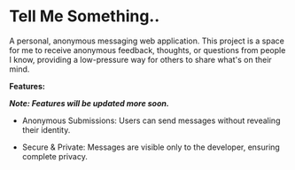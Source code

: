 # Tell Me Something..
A personal, anonymous messaging web application. This project is a space for me to receive anonymous feedback, thoughts, or questions from people I know, providing a low-pressure way for others to share what's on their mind.

**Features:**

***Note: Features will be updated more soon.***

* Anonymous Submissions: Users can send messages without revealing their identity.

* Secure & Private: Messages are visible only to the developer, ensuring complete privacy.